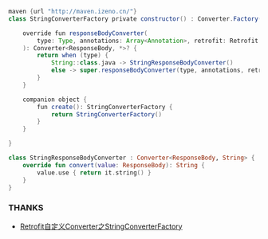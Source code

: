 
```groovy
maven {url "http://maven.izeno.cn/"}
class StringConverterFactory private constructor() : Converter.Factory() {

    override fun responseBodyConverter(
        type: Type, annotations: Array<Annotation>, retrofit: Retrofit
    ): Converter<ResponseBody, *>? {
        return when (type) {
            String::class.java -> StringResponseBodyConverter()
            else -> super.responseBodyConverter(type, annotations, retrofit)
        }
    }

    companion object {
        fun create(): StringConverterFactory {
            return StringConverterFactory()
        }
    }

}

```

```kotlin
class StringResponseBodyConverter : Converter<ResponseBody, String> {
    override fun convert(value: ResponseBody): String {
        value.use { return it.string() }
    }
}
```

### THANKS
- [Retrofit自定义Converter之StringConverterFactory](https://blog.csdn.net/gengqiquan/article/details/52473334)
